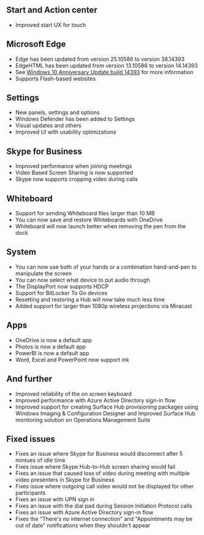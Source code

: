 ## Start and Action center
- Improved start UX for touch

## Microsoft Edge
- Edge has been updated from version 25.10586 to version 38.14393
- EdgeHTML has been updated from version 13.10586 to version 14.14393
- See [Windows 10 Anniversary Update build 14393](https://changewindows.org/build/14393/pc) for more information
- Supports Flash-based websites

## Settings
- New panels, settings and options
 - Windows Defender has been added to Settings
- Visual updates and others
 - Improved UI with usability optimizations

## Skype for Business
- Improved performance when joining meetings
- Video Based Screen Sharing is now supported
- Skype now supports cropping video during calls

## Whiteboard
- Support for sending Whiteboard files larger than 10 MB
- You can now save and restore Whiteboards with OneDrive
- Whiteboard will now launch better when removing the pen from the dock

## System
- You can now use both of your hands or a combination hand-and-pen to manipulate the screen
- You can now select what device to put audio through
- The DisplayPort now supports HDCP
- Support for BitLocker To Go devices
- Resetting and restoring a Hub will now take much less time
- Added support for larger than 1080p wireless projections via Miracast

## Apps
- OneDrive is now a default app
- Photos is now a default app
- PowerBI is now a default app
- Word, Excel and PowerPoint now support ink

## And further
- Improved reliability of the on screen keyboard
- Improved performance with Azure Active Directory sign-in flow
- Improved support for creating Surface Hub provisioning packages using Windows Imaging & Configuration Designer and Improved Surface Hub monitoring solution on Operations Management Suite

## Fixed issues
- Fixes an issue where Skype for Business would disconnect after 5 mintues of idle time
- Fixes issue where Skype Hub-to-Hub screen sharing would fail
- Fixes an issue that caused loss of video during meeting with multiple video presenters in Skype for Business
- Fixes issue where outgoing call video would not be displayed for other participants
- Fixes an issue with UPN sign in
- Fixes an issue with the dial pad during Session Initiation Protocol calls
- Fixes an issue with Azure Active Directory sign-in flow
- Fixes the "There's no internet connection" and "Appointments may be out of date" notifications when they shouldn't appear
